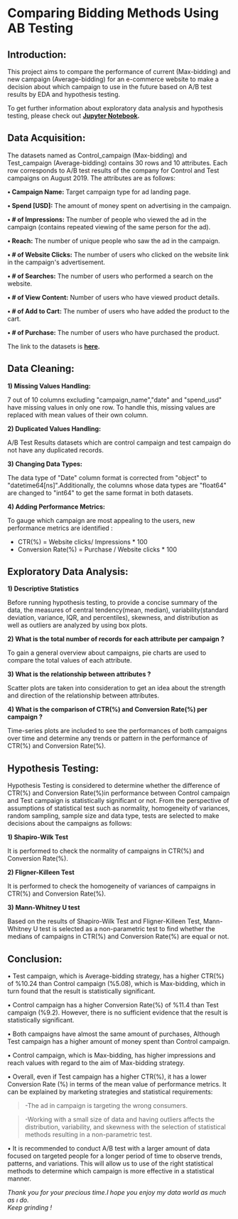 # **Comparing Bidding Methods Using AB Testing**

## **Introduction:**

This project aims to compare the performance of current (Max-bidding) and new campaign (Average-bidding) for an e-commerce website to make a decision about which campaign to use in the future based on A/B test results by EDA and hypothesis testing.<br>

To get further information about exploratory data analysis and hypothesis testing, please check out **[Jupyter Notebook](https://github.com/ovgutunc/E-Commerce-Website-EDA-and-AB-Testing/blob/main/AB_test.ipynb).**  

## **Data Acquisition:**

The datasets named as Control_campaign (Max-bidding) and Test_campaign (Average-bidding) contains 30 rows and 10 attributes. Each row corresponds to A/B test results of the company for Control and Test campaigns on August 2019. The attributes are as follows:<br>

**• Campaign Name:** Target campaign type for ad landing page.<br>

**• Spend [USD]:** The amount of money spent on advertising in the campaign.<br>

**• # of Impressions:** The number of people who viewed the ad in the campaign (contains repeated viewing of the same person for the ad).<br>

**• Reach:** The number of unique people who saw the ad in the campaign.<br>

**• # of Website Clicks:** The number of users who clicked on the website link in the campaign's advertisement.<br>

**• # of Searches:** The number of users who performed a search on the website.<br>

**• # of View Content:** Number of users who have viewed product details.<br>

**• # of Add to Cart:** The number of users who have added the product to the cart.<br>

**• # of Purchase:** The number of users who have purchased the product.<br>

The link to the datasets is **[here](https://www.kaggle.com/datasets/ilkeryildiz/example-dataset-for-ab-test).**

## **Data Cleaning:**
**1)	Missing Values Handling:**<br />

7 out of 10 columns excluding "campaign_name","date" and "spend_usd" have missing values in only one row. To handle this, missing values are replaced with mean values of their own column.<br />

**2)	Duplicated Values Handling:**<br />

A/B Test Results datasets which are control campaign and test campaign do not have any duplicated records.<br />

**3)	Changing Data Types:**<br />

The data type of "Date" column format is corrected from "object" to "datetime64[ns]".Additionally, the columns whose data types are "float64" are changed to "int64" to get the same format in both datasets.

**4)	Adding Performance Metrics:**<br />

To gauge which campaign are most appealing to the users, new performance metrics are identified :

  - CTR(%) = Website clicks/ Impressions * 100
  - Conversion Rate(%) = Purchase / Website clicks * 100

## **Exploratory Data Analysis:**
**1) Descriptive Statistics**<br />

Before running hypothesis testing, to provide a concise summary of the data, the measures of central tendency(mean, median), variability(standard deviation, variance, IQR, and percentiles), skewness, and distribution as well as outliers are analyzed by using box plots.<br />

**2) What is the total number of records for each attribute per campaign ?**<br />

To gain a general overview about campaigns,  pie charts are used to compare the total values of each attribute.

**3) What is the relationship between attributes ?**<br />

Scatter plots are taken into consideration to get an idea about the strength and direction of the relationship between attributes.

**4) What is the comparison of CTR(%) and Conversion Rate(%) per campaign ?**<br />

Time-series plots are included to see the performances of both campaigns over time and determine any trends or pattern in the performance of CTR(%) and Conversion Rate(%).<br />

## **Hypothesis Testing:**

Hypothesis Testing is considered to determine whether the difference of CTR(%) and Conversion Rate(%)in performance between Control campaign and Test campaign is statistically significant or not.
From the perspective of assumptions of statistical test such as normality, homogeneity of variances, random sampling, sample size and data type, tests are selected to make decisions about the campaigns as follows:

**1) Shapiro-Wilk Test**<br />

It is performed to check the normality of campaigns in CTR(%) and Conversion Rate(%).

**2) Fligner-Killeen Test**<br />

It is performed to check the homogeneity of variances of campaigns in CTR(%) and Conversion Rate(%).

**3) Mann-Whitney U test**<br />

Based on the results of Shapiro-Wilk Test and Fligner-Killeen Test, Mann-Whitney U test is selected as a non-parametric test to find whether the medians of campaigns in CTR(%) and Conversion Rate(%) are equal or not.

## **Conclusion:**

• Test campaign, which is Average-bidding strategy, has a higher CTR(%) of %10.24 than Control campaign (%5.08), which is Max-bidding, which in turn found that the result is statistically significant.<br>

• Control campaign has a higher Conversion Rate(%) of %11.4 than Test campaign (%9.2). However, there is no sufficient evidence that the result is statistically significant.<br>

• Both campaigns have almost the same amount of purchases, Although Test campaign has a higher amount of money spent than Control campaign.<br>

• Control campaign, which is Max-bidding, has higher impressions and reach values with regard to the aim of Max-bidding strategy.<br>

• Overall, even if Test campaign has a higher CTR(%), it has a lower Conversion Rate (%) in terms of the mean value of performance metrics. It can be explained by marketing strategies and statistical requirements:<br>

>-The ad in campaign is targeting the wrong consumers.<br>

>-Working with a small size of data and having outliers affects the distribution, variability, and skewness with the selection of statistical methods resulting in a non-parametric test.<br>

• It is recommended to conduct A/B test with a larger amount of data focused on targeted people for a longer period of time to observe trends, patterns, and variations. This will allow us to use of the right statistical methods to determine which campaign is more effective in a statistical manner.<br>

_Thank you for your precious time.I hope you enjoy my data world as much as ı do._<br>
_Keep grinding !_<br>
